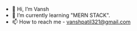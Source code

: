 - 👋 Hi, I’m Vansh
- 🌱 I’m currently learning "MERN STACK".
- 📫 How to reach me - vanshpatil321@gmail.com

<!---
vanshh-gurjar/vanshh-gurjar is a ✨ special ✨ repository because its `README.md` (this file) appears on your GitHub profile.
You can click the Preview link to take a look at your changes.
--->

